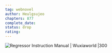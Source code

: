 ```yaml
---
tag: webnovel 
author: Heulgsujeo
chapters: 877
complete_date: 
status: drop
rating: 
---
```

![Regressor Instruction Manual | Wuxiaworld |300](https://cdn.wuxiaworld.com/images/covers/rim.jpg?ver=67432ef378f2d61810d6bd7f683189f710fbd2dd)